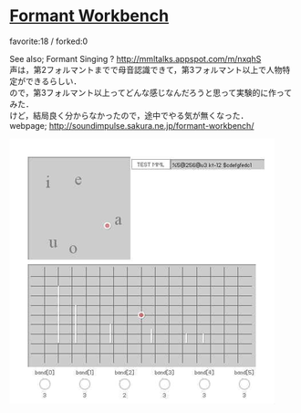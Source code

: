 # [Formant Workbench](http://wonderfl.net/c/6aTz)

favorite:18 / forked:0

See also; Formant Singing ?  http://mmltalks.appspot.com/m/nxqhS  
声は，第2フォルマントまでで母音認識できて，第3フォルマント以上で人物特定ができるらしい．  
ので，第3フォルマント以上ってどんな感じなんだろうと思って実験的に作ってみた．  
けど，結局良く分からなかったので，途中でやる気が無くなった．  
webpage; http://soundimpulse.sakura.ne.jp/formant-workbench/

![thumbnail](./thumbnail.jpg)
